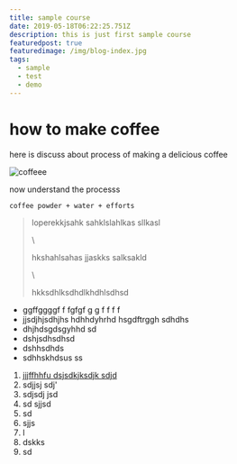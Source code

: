 ```yaml
---
title: sample course
date: 2019-05-18T06:22:25.751Z
description: this is just first sample course
featuredpost: true
featuredimage: /img/blog-index.jpg
tags:
  - sample
  - test
  - demo
---
```

# how to make coffee

here is discuss about process of making a delicious coffee

![coffeee](/img/chemex.jpg "how to make coffe")

now understand the processs 

```
coffee powder + water + efforts
```

> loperekkjsahk sahklslahlkas sllkasl
>
> \
>
>
> hkshahlsahas jjaskks salksakld
>
> \
>
>
> hkksdhlksdhdlkhdhlsdhsd



* ggffggggf f     fgfgf g g f f f f
* jjsdjhjsdhjhs hdhhdyhrhd hsgdftrggh sdhdhs
* dhjhdsgdsgyhhd sd
* dshjsdhsdhsd 
* dshhsdhds
* sdhhskhdsus ss



1. [jjjffhhfu  dsjsdkjksdjk sdjd ](/chuttteh)
2. sdjjsj sdj'
3.  sdjsdj jsd
4. sd sjjsd
5.  sd 
6. sjjs 
7. l
8.  dskks 
9. sd
